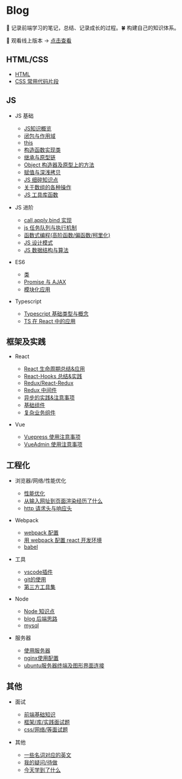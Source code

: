 # Blog

:seedling: 记录前端学习的笔记，总结、记录成长的过程。:four_leaf_clover: 构建自己的知识体系。

:whale: 观看线上版本 -> [点击查看](https://blog.xblcity.com)

## HTML/CSS

- [HTML](https://github.com/xblcity/blog/blob/master/html-css/html.md)
- [CSS 常用代码片段](https://github.com/xblcity/blog/blob/master/html-css/css-utils.md)

## JS

- JS 基础

  - [JS知识概览](https://github.com/xblcity/blog/blob/master/js/summarization.md)
  - [闭包与作用域](https://github.com/xblcity/blog/blob/master/js/scope-closures.md)
  - [this](https://github.com/xblcity/blog/blob/master/js/this.md)
  - [构造函数实现类](https://github.com/xblcity/blog/blob/master/js/object.md)
  - [继承与原型链](https://github.com/xblcity/blog/blob/master/js/inherit.md)
  - [Object 构造器及原型上的方法](https://github.com/xblcity/blog/blob/master/js/object-methods.md)
  - [赋值与深浅拷贝](https://github.com/xblcity/blog/blob/master/js/copy.md)
  - [JS 细碎知识点](https://github.com/xblcity/blog/blob/master/js/knowledge-points.md)
  - [关于数组的各种操作](https://github.com/xblcity/blog/blob/master/js/array.md)
  - [JS 工具库函数](https://github.com/xblcity/blog/blob/master/js/utils.md)

- JS 进阶

  - [call,apply,bind 实现](https://github.com/xblcity/blog/blob/master/js/call.md)
  - [js 任务队列与执行机制](https://github.com/xblcity/blog/blob/master/js/eventloop.md)
  - [函数式编程(高阶函数/偏函数/柯里化)](https://github.com/xblcity/blog/blob/master/js/func-program.md)
  - [JS 设计模式](https://github.com/xblcity/blog/blob/master/js/design-mode.md)
  - [JS 数据结构与算法](https://github.com/xblcity/blog/blob/master/js/algorithm.md)

- ES6

  - [类](https://github.com/xblcity/blog/blob/master/es6/class.md)
  - [Promise 与 AJAX](https://github.com/xblcity/blog/blob/master/es6/promise.md)
  - [模块化应用](https://github.com/xblcity/blog/blob/master/es6/module.md)

- Typescript

  - [Typescript 基础类型与概念](https://github.com/xblcity/blog/blob/master/typescript/ts-basic.md)
  - [TS 在 React 中的应用](https://github.com/xblcity/blog/blob/master/typescript/ts-react.md)

## 框架及实践

- React

  - [React 生命周期总结&应用](https://github.com/xblcity/blog/blob/master/react/lifecycle.md)
  - [React-Hooks 总结&实践](https://github.com/xblcity/blog/blob/master/react/react-hooks.md)
  - [Redux/React-Redux](https://github.com/xblcity/blog/blob/master/react/redux.md)
  - [Redux 中间件](https://github.com/xblcity/blog/blob/master/react/redux-middleware.md)
  - [异步的实践&注意事项](https://github.com/xblcity/blog/blob/master/react/async.md)
  - [基础组件](https://github.com/xblcity/blog/blob/master/react/basic-co.md)
  - [复杂业务组件](https://github.com/xblcity/blog/blob/master/react/complex-co.md)

- Vue

  - [Vuepress 使用注意事项](https://github.com/xblcity/blog/blob/master/vue/vuepress.md)
  - [VueAdmin 使用注意事项](https://github.com/xblcity/blog/blob/master/vue/vue-admin.md)

## 工程化

- 浏览器/网络/性能优化

  - [性能优化](https://github.com/xblcity/blog/blob/master/mix/performance.md)
  - [从输入网址到页面渲染经历了什么](https://github.com/xblcity/blog/blob/master/mix/render.md)
  - [http 请求头与响应头](https://github.com/xblcity/blog/blob/master/mix/http-message.md)

- Webpack

  - [webpack 配置](https://github.com/xblcity/blog/blob/master/tools/webpack/webpack-config.md)
  - [用 webpack 配置 react 开发环境](https://github.com/xblcity/blog/blob/master/tools/webpack/webpack-react.md)
  - [babel](https://github.com/xblcity/blog/blob/master/tools/webpack/babel.md)

- 工具

  - [vscode插件](https://github.com/xblcity/blog/blob/master/tools/vs.md)
  - [git的使用](https://github.com/xblcity/blog/blob/master/tools/git.md)
  - [第三方工具集](https://github.com/xblcity/blog/blob/master/tools/tool.md)

- Node

  - [Node 知识点](https://github.com/xblcity/blog/blob/master/node/little-points.md)
  - [blog 后端思路](https://github.com/xblcity/blog/blob/master/node/blog.md)
  - [mysql](https://github.com/xblcity/blog/blob/master/node/mysql.md)

- 服务器

  - [使用服务器](https://github.com/xblcity/blog/blob/master/server/server.md)
  - [nginx使用配置](https://github.com/xblcity/blog/blob/master/server/nginx.md)
  - [ubuntu服务器终端及图形界面连接](https://github.com/xblcity/blog/blob/master/server/ubuntu.md)

## 其他

- 面试

  - [前端基础知识](https://github.com/xblcity/blog/blob/master/interview/js-interview.md)
  - [框架/库/实践面试题](https://github.com/xblcity/blog/blob/master/interview/lib-interview.md)
  - [css/网络/等面试题](https://github.com/xblcity/blog/blob/master/interview/other-interview.md)

- 其他

  - [一些名词对应的英文](https://github.com/xblcity/blog/blob/master/others/words.md)
  - [我的疑问/待做](https://github.com/xblcity/blog/blob/master/others/questions.md)
  - [今天学到了什么](https://github.com/xblcity/blog/blob/master/others/today.md)
